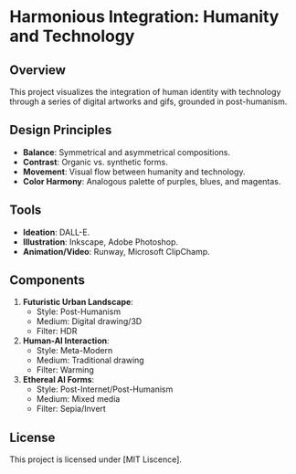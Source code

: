 # Harmonious Integration: Humanity and Technology

## Overview
This project visualizes the integration of human identity with technology through a series of digital artworks and gifs, grounded in post-humanism.

## Design Principles
- **Balance**: Symmetrical and asymmetrical compositions.
- **Contrast**: Organic vs. synthetic forms.
- **Movement**: Visual flow between humanity and technology.
- **Color Harmony**: Analogous palette of purples, blues, and magentas.

## Tools
- **Ideation**: DALL-E.
- **Illustration**: Inkscape, Adobe Photoshop.
- **Animation/Video**: Runway, Microsoft ClipChamp.

## Components
1. **Futuristic Urban Landscape**: 
   - Style: Post-Humanism
   - Medium: Digital drawing/3D
   - Filter: HDR
2. **Human-AI Interaction**: 
   - Style: Meta-Modern
   - Medium: Traditional drawing
   - Filter: Warming
3. **Ethereal AI Forms**: 
   - Style: Post-Internet/Post-Humanism
   - Medium: Mixed media
   - Filter: Sepia/Invert

## License
This project is licensed under [MIT Liscence]. 

